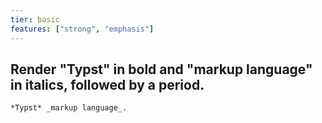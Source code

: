 ```yaml
---
tier: basic
features: ["strong", "emphasis"]
---
```

Render "Typst" in bold and "markup language" in italics, followed by a period.
---
```typst
*Typst* _markup language_.
```
